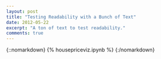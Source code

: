 ```yaml
---
layout: post
title: "Testing Readability with a Bunch of Text"
date: 2012-05-22
excerpt: "A ton of text to test readability."
comments: true
---
```


{::nomarkdown}
{% housepriceviz.ipynb %}
{:/nomarkdown}
